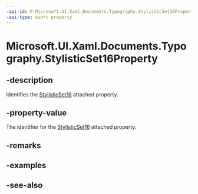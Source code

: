 ```yaml
---
-api-id: P:Microsoft.UI.Xaml.Documents.Typography.StylisticSet16Property
-api-type: winrt property
---
```


<!-- Property syntax
public Windows.UI.Xaml.DependencyProperty StylisticSet16Property { get; }
-->

# Microsoft.UI.Xaml.Documents.Typography.StylisticSet16Property

## -description
Identifies the [StylisticSet16](/windows/winui/api/microsoft.ui.xaml.documents.typography#xaml-attached-properties) attached property.

## -property-value
The identifier for the [StylisticSet16](/windows/winui/api/microsoft.ui.xaml.documents.typography#xaml-attached-properties) attached property.

## -remarks

## -examples

## -see-also
